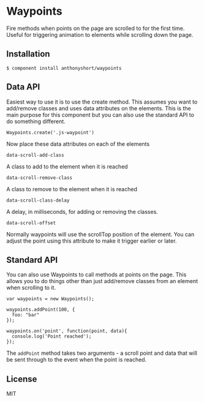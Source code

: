# Waypoints

  Fire methods when points on the page are scrolled to for the first time. Useful for triggering animation to elements while scrolling down the page.

## Installation

    $ component install anthonyshort/waypoints

## Data API

Easiest way to use it is to use the create method. This assumes you want to add/remove classes and uses data attributes on the elements. This is the main purpose for this component but you can also use the standard API to do something different.

    Waypoints.create('.js-waypoint')

Now place these data attributes on each of the elements

`data-scroll-add-class`

A class to add to the element when it is reached

`data-scroll-remove-class`

A class to remove to the element when it is reached

`data-scroll-class-delay`

A delay, in milliseconds, for adding or removing the classes.

`data-scroll-offset`

Normally waypoints will use the scrollTop position of the element. You can adjust the point using this attribute to make it trigger earlier or later.

## Standard API

You can also use Waypoints to call methods at points on the page. This allows you to do things other than just add/remove classes from an element when scrolling to it.

    var waypoints = new Waypoints();

    waypoints.addPoint(100, {
      foo: "bar"
    });

    waypoints.on('point', function(point, data){
      console.log('Point reached');
    });

The `addPoint` method takes two arguments - a scroll point and data that will be sent through to the event when the point is reached.

## License

  MIT
